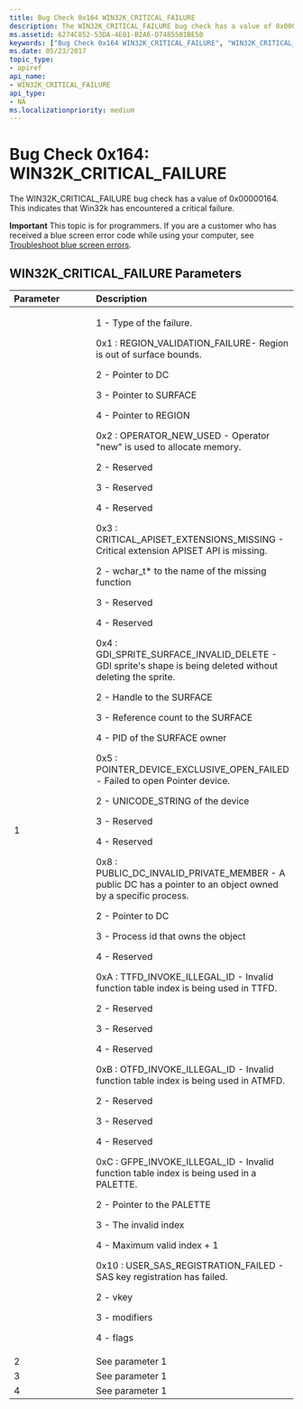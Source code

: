 ```yaml
---
title: Bug Check 0x164 WIN32K_CRITICAL_FAILURE
description: The WIN32K_CRITICAL_FAILURE bug check has a value of 0x00000164. This indicates that Win32k has encountered a critical failure.
ms.assetid: 6274C852-53DA-4E01-B2A6-D7485501BE50
keywords: ["Bug Check 0x164 WIN32K_CRITICAL_FAILURE", "WIN32K_CRITICAL_FAILURE"]
ms.date: 05/23/2017
topic_type:
- apiref
api_name:
- WIN32K_CRITICAL_FAILURE
api_type:
- NA
ms.localizationpriority: medium
---
```


# Bug Check 0x164: WIN32K\_CRITICAL\_FAILURE


The WIN32K\_CRITICAL\_FAILURE bug check has a value of 0x00000164. This indicates that Win32k has encountered a critical failure.

**Important** This topic is for programmers. If you are a customer who has received a blue screen error code while using your computer, see [Troubleshoot blue screen errors](https://windows.microsoft.com/windows-10/troubleshoot-blue-screen-errors).

## WIN32K\_CRITICAL\_FAILURE Parameters


<table>
<colgroup>
<col width="50%" />
<col width="50%" />
</colgroup>
<thead>
<tr class="header">
<th align="left">Parameter</th>
<th align="left">Description</th>
</tr>
</thead>
<tbody>
<tr class="odd">
<td align="left">1</td>
<td align="left"><p>1 - Type of the failure.</p>
0x1 : REGION_VALIDATION_FAILURE- Region is out of surface bounds.
<p>2 - Pointer to DC</p>
<p>3 - Pointer to SURFACE</p>
<p>4 - Pointer to REGION</p>
0x2 : OPERATOR_NEW_USED - Operator "new" is used to allocate memory.
<p>2 - Reserved</p>
<p>3 - Reserved</p>
<p>4 - Reserved</p>
<p></p>
0x3 : CRITICAL_APISET_EXTENSIONS_MISSING - Critical extension APISET API is missing.
<p>2 - wchar_t* to the name of the missing function</p>
<p>3 - Reserved</p>
<p>4 - Reserved</p>
0x4 : GDI_SPRITE_SURFACE_INVALID_DELETE - GDI sprite's shape is being deleted without deleting the sprite.
<p>2 - Handle to the SURFACE</p>
<p>3 - Reference count to the SURFACE</p>
<p>4 - PID of the SURFACE owner</p>
0x5 : POINTER_DEVICE_EXCLUSIVE_OPEN_FAILED - Failed to open Pointer device.
<p></p>
<p>2 - UNICODE_STRING of the device</p>
<p>3 - Reserved</p>
<p>4 - Reserved</p>
0x8 : PUBLIC_DC_INVALID_PRIVATE_MEMBER - A public DC has a pointer to an object owned by a specific process.
<p>2 - Pointer to DC</p>
<p>3 - Process id that owns the object</p>
<p>4 - Reserved</p>
0xA : TTFD_INVOKE_ILLEGAL_ID - Invalid function table index is being used in TTFD.
<p>2 - Reserved</p>
<p>3 - Reserved</p>
<p>4 - Reserved</p>
0xB : OTFD_INVOKE_ILLEGAL_ID - Invalid function table index is being used in ATMFD.
<p>2 - Reserved</p>
<p>3 - Reserved</p>
<p>4 - Reserved</p>
0xC : GFPE_INVOKE_ILLEGAL_ID - Invalid function table index is being used in a PALETTE.
<p>2 - Pointer to the PALETTE</p>
<p>3 - The invalid index</p>
<p>4 - Maximum valid index + 1</p>
0x10 : USER_SAS_REGISTRATION_FAILED - SAS key registration has failed.
<p>2 - vkey</p>
<p>3 - modifiers</p>
<p>4 - flags</p></td>
</tr>
<tr class="even">
<td align="left">2</td>
<td align="left">See parameter 1</td>
</tr>
<tr class="odd">
<td align="left">3</td>
<td align="left">See parameter 1</td>
</tr>
<tr class="even">
<td align="left">4</td>
<td align="left">See parameter 1</td>
</tr>
</tbody>
</table>

 

 

 




